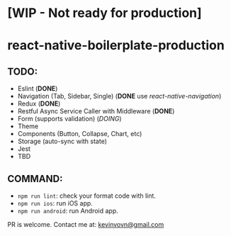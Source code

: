 # [WIP - Not ready for production]
# react-native-boilerplate-production
## TODO:
- Eslint (**DONE**)
- Navigation (Tab, Sidebar, Single) (**DONE** use *react-native-navigation*)
- Redux (**DONE**)
- Restful Async Service Caller with Middleware (**DONE**)
- Form (supports validation) (*DOING*)
- Theme
- Components (Button, Collapse, Chart, etc)
- Storage (auto-sync with state)
- Jest
- TBD

## COMMAND:
- `npm run lint`: check your format code with lint.
- `npm run ios`: run iOS app.
- `npm run android`: run Android app.

PR is welcome. Contact me at: kevinvovn@gmail.com
